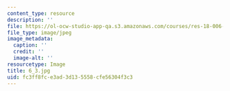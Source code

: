 ```yaml
---
content_type: resource
description: ''
file: https://ol-ocw-studio-app-qa.s3.amazonaws.com/courses/res-18-006-calculus-revisited-single-variable-calculus-fall-2010/fc3ff8fce3ad3d135558cfe56304f3c3_6_3.jpg
file_type: image/jpeg
image_metadata:
  caption: ''
  credit: ''
  image-alt: ''
resourcetype: Image
title: 6_3.jpg
uid: fc3ff8fc-e3ad-3d13-5558-cfe56304f3c3
---
```

